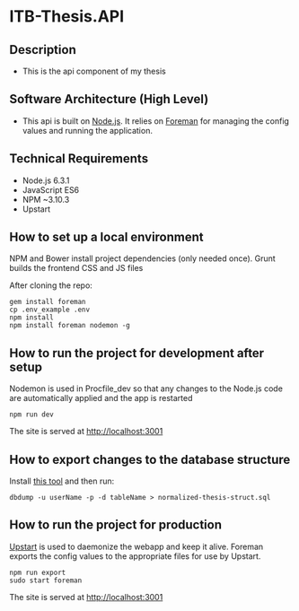 # ITB-Thesis.API #


## Description ##


* This is the api component of my thesis


## Software Architecture (High Level) ##


* This api is built on [Node.js](https://nodejs.org/en/).  It relies on [Foreman](https://github.com/strongloop/node-foreman) for managing the config values and running the application.


## Technical Requirements ##


* Node.js 6.3.1
* JavaScript ES6
* NPM ~3.10.3 
* Upstart


## How to set up a local environment ##

NPM and Bower install project dependencies (only needed once).  Grunt builds the frontend CSS and JS files

After cloning the repo:
```
gem install foreman
cp .env_example .env
npm install
npm install foreman nodemon -g
```


## How to run the project for development after setup ##

Nodemon is used in Procfile_dev so that any changes to the Node.js code are automatically applied and the app is restarted
```
npm run dev
```
The site is served at [http://localhost:3001](http://localhost:3001)


## How to export changes to the database structure ##
Install [this tool](https://github.com/luissquall/dbdump) and then run: 
```
dbdump -u userName -p -d tableName > normalized-thesis-struct.sql
```


## How to run the project for production ##

[Upstart](http://upstart.ubuntu.com/) is used to daemonize the webapp and keep it alive.  Foreman exports the config values to the appropriate files for use by Upstart.
```
npm run export
sudo start foreman
```
The site is served at [http://localhost:3001](http://localhost:3001)